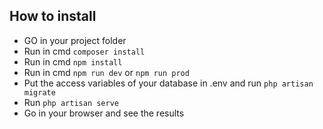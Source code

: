 ## How to install
- GO in your project folder
- Run in cmd `composer install`
- Run in cmd `npm install`
- Run in cmd `npm run dev` or `npm run prod`
- Put the access variables of your database in .env and run `php artisan migrate`
- Run `php artisan serve`
- Go in your browser and see the results